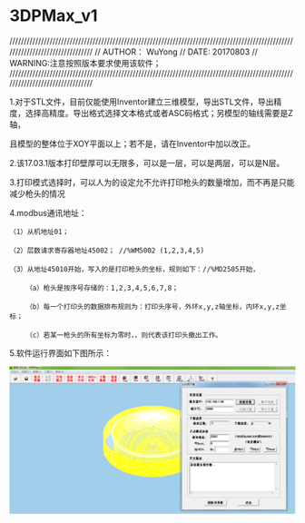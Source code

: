 # 3DPMax_v1
////////////////////////////////////////////////////////////////////////////////////////////////////////////////////////////////
//     AUTHOR： WuYong
//     DATE: 20170803
//     WARNING:注意按照版本要求使用该软件；
////////////////////////////////////////////////////////////////////////////////////////////////////////////////////////////////


1.对于STL文件，目前仅能使用Inventor建立三维模型，导出STL文件，导出精度，选择高精度。导出格式选择文本格式或者ASC码格式；另模型的轴线需要是Z轴，

且模型的整体位于XOY平面以上；若不是，请在Inventor中加以改正。

2.该17.03.1版本打印壁厚可以无限多，可以是一层，可以是两层，可以是N层。

3.打印模式选择时，可以人为的设定允不允许打印枪头的数量增加，而不再是只能减少枪头的情况

4.modbus通讯地址：
	
    （1）从机地址01；

    （2）层数请求寄存器地址45002； //%WM5002 (1,2,3,4,5)

    （3）从地址45010开始，写入的是打印枪头的坐标，规则如下：//%MD2505开始，

        （a）枪头是按序号存储的：1,2,3,4,5,6,7,8；

        （b）每一个打印头的数据排布规则为：打印头序号，外环x,y,z轴坐标，内环x,y,z坐标；

        （c）若某一枪头的所有坐标为零时，，则代表该打印头撤出工作。
5.软件运行界面如下图所示：

![image](https://github.com/wuyong66/3DPMax_v1/blob/master/img_folder/main.png)
